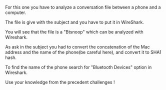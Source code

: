 For this one you have to analyze a conversation file between a phone and a computer.

The file is give with the subject and you have to put it in WireShark.

You will see that the file is a "Btsnoop" which can be analyzed with Wireshark.

As ask in the subject you had to convert the concatenation of the Mac address and the name of the phone(be careful here), and convert it to SHA1 hash.

To find the name of the phone search for "Bluetooth Devices" option in Wireshark.

Use your knowledge from the precedent challenges ! 